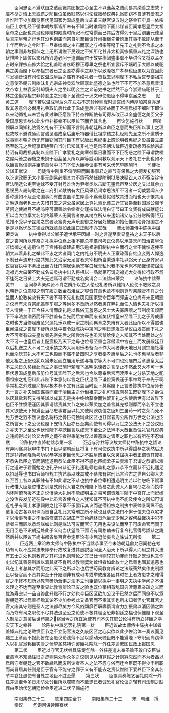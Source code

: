 <!-- { "loadSidebar": true } -->
　　臣闻忠臣不爲畎亩之逺而辍其图报之心圣主不以刍荛之贱而易其纳善之虑故下靡不尽之情上无或遗之防臣位虽微贱然以讨论载籍参议典礼爲职窃不自薄有爱君之言惟陛下少加聴览臣伏见国家为温成皇后立庙备三献官设五时之祭金石牢具一依宗庙臣上求礼经下循本朝故事皆所未有不知当时谁爲陛下画此谋者臣闻孝惠皇后太祖皇帝之正配也其没也即陵构殿嵗时所祀不过常馔而已其后方得列于皇后别庙元德皇后真宗皇帝之母也其没也别庙而祭自尔羣臣请升祔相继先帝慎重其事不敢即从至于十年而后许之今陛下一旦奉嫔御之主庙而享之与祖宗等稽于先王之礼则不合求之本朝之事则非故搢绅之士无所诵説下民观之不知所化甚非太祖真宗慎重典礼之深防也伏惟陛下即位以来凡所兴造必问于遗训而咨于故实稀阔盛事靡不毕讲今又将以孟冬吉时亲祼宗庙修大祫之礼盖祫者序昭穆正尊卑之祭也所宜罢斥不端昭示大顺以成祀典之美而陛下以奉祖宗者已之臣妾亦得享之非所以致隆极广孝恭也臣愚以为宜因此时发德音诏有司使议温成皇后之庙有不如礼者一皆裁去以明陛下不私后宫专奉祖宗之意使圣朝典制幽昧复光宗庙神灵欢欣顾享此盛德之举也陛下不可不加圣意焉昔汉文帝幸上林袁盎引却慎夫人之坐以明妾主之义前史书之烂然不忘今崇建庙祀甚于上林之坐僣拟祖宗非特妾主之别陛下圣德过于汉文毋使愚臣不得申袁盎之志
　　贴黄二道
　　陛下若以温成皇后久在左右不忘轸悼则嵗时遣宫嫔内侍厚加祭奠亦足致其恩意何必僣用礼典取讥后代此于温成皇后非有所益而于圣德爲损不细陛下即位以来动循礼典未尝有此过举臣愿陛下特奋神断使有司得从改正以全盛德之美臣父子受国厚恩实欲以此少申补报幸不以臣位下而弃其言也
　　再论乞施行状
　　臣所领职以同知礼院爲名礼有不正知而不言则非朝廷所以命臣之意而失臣所以事上之理也故敢不避诛殛而言诚见温成皇后庙乐特器僣比祖宗稽之礼经则先圣之所不道质于故事则本朝之所无有臣窃闻其时臣下有以唐武惠妃事上惑聪明者惠妃之没虽尝立庙然至乾元之后祀享即絶葢自当时已知其非礼岂足爲圣朝法哉臣近奏疏愿因亲祫宗庙特诏有司裁损其制以全陛下广孝爱礼之美章御累日寝而不下臣窃惑之陛下毋谓数楹之屋两簴之器施之未损于治葢圣人所以异等威明风教以观示天下者礼在于此也如不以臣言爲信则并臣前章付中书门下使大臣参议事有可采伏乞早赐施行
　　司徒杜公諡正献议
　　司徒侍中刚重不倚明果而断秉事君之直节有保民之大德爰初服官以讫谢政职无大小事无剧易必竭其力不爲苟然任提防刑狱屡决疑讼人以不寃治铨审官法明选公吏至谢赇不受开封号难治为尹者类以击断无壅爲声至公居之又以其余力惠绥民人畿甸歌之在二府引义献纳有大臣风采私谒幸恩法所不可者一切裁罢闻人少善称道如不及至论国事而有曲直虽平生厚善不爲毫髪假借故其进而相也天子恨其用之晩退而老也士大夫惜其去之速公虽家居上尊礼焉比薨三迁其官爵至封国爲公赐予劳问之使嵗月不絶呜呼可谓善始令终者矣谨按諡法清白守节曰正文贤有成曰献迹公所以当大位享大名始终尊荣人无间言者亦其树立所从来逺始诸父与公分财所得钜万悉推不受以予昆弟之贫者及富贵无声乐妾御之好居处被服如始仕惟其治身报国之不足是以爲忧故其德业所就章章如此諡曰正献不亦宜哉
　　赠太师兼侍中陈执中諡荣灵议
　　执中幸得以公卿子遭世承平因縁一时之言遂至贵显皇祐之末天子以后宫之丧问所以葬祭之礼执中位爲上相不能总率羣司考正仪典以承答天问知治丧皇仪非嫔御之礼追册位号于宫帏有嫌建庙用乐逾祖宗旧制执中白而行之曾不愧惮遂使圣朝大典着非礼之举此不忠之大者闺门之内礼分不明夫人正室疎薄自绌庶妾贱人悍逸不制丑声流布行路共知此又治家无足言者夫宰相所当秉道率礼以弼天子正身齐家以议百官执中不务出此而方杜门深居谢絶宾客曰我无私也我不党也岂不陋哉谨按諡法宠禄光大曰荣不勤成名曰灵执中出入将相以一品就第可谓宠禄光大矣得位行政不爲不逢死之日贤士大夫无述焉可谓不勤成名矣请合二法諡曰荣灵
　　论陈执中諡荣灵书
　　臣闻尊卑亲疎贤不肖之辨所以立人伦也礼者所以维持人伦使不斁败之具也朝廷之位庙寝之制车服之数金石俎豆之容皆其章也章不明则尊卑亲疎贤不肖之分乱而人伦斁矣故有天下者不可不先礼也窃见国家受命百年而郊庙之位尚有未正朝廷之仪尚有未尊祭祀婚葬车服之等尚多不备所以然者患在弃礼而任人情也夫礼所以撙节人情使一于正今任人情而废礼是以民俗无羞恶之风士大夫寡廉譲之节制度虽烦而下不率法禁滋密而奸不胜盖有当先而后宜举而废者矣伏惟皇宋至陛下比之于周成康之时也方当修起废坠兴造礼乐以成一家之制而典章之失甫有大者此臣所以不得黙也臣闻温成之丧陛下疑所以处中夜令就陈执中第问之明日遂发丧皇仪由发丧而下礼之大不可者有四夫皇仪者先帝先后之所尝治丧也虽宫禁给使之人知其不当处而处之矣大不可一也皇后者上配宸极乃天下之母也位号至重岂容僣渎中宫在上而发册殿廷且以后礼送之大不可二也乐禁之内大祠用乐者备而不作大祠者非天地日月则宗庙社稷也而杀厌其礼大不可三也殿而不庙不备四时之享者奉孝惠皇后之礼也孝惠皇后者非他太祖之正配也犹以爲未足而立庙用乐遂与祖宗等大不可四也别庙四后章惠皇太后不立忌日久矣缘此而立之事已施行頼陛下圣明采谏者之言复止不然此又大不可一也臣伏思温成皇后虽册位号其实陛下之后宫也今以尊奉后宫而渎臣主之分杀天地之祀僣祖宗之礼窃料此非陛下本意何以言之臣伏见陛下谦俭寅畏谨于事神笃于奉先于祠享常礼之外过自抑损以极孝恭不宜有此盖当时臣下莫爲陛下正言者陈执中位居师长无一言之补夫当国谋事而至于渎臣主之分僣祖宗之礼可谓乖刺矣生既窃陛下之爵位以厌其欲若死又得美諡以成其志是执中终始获幸而独留非礼之名使后世有以议陛下也臣不胜愤懑谨因其家请諡责其大节之失以荣灵加之盖言其宠禄则厚而令名不立也其义欲使天下知爲臣当尽忠事君当以礼又使阿谀窃位之臣知生虽苟一时之荣而死不免万世之戮不然议虚名将朽之骨臣何独爲此区区也且諡者周公所作万世之公法也臣之所言天下之公议也陛下宠待大臣亦巳至矣而使有司得以万世之公法天下之公议贬之亦天下之至公也伏惟陛下幸聴臣言以成天下至公之法岂不大哉臣备位礼官凡仪典之违阙得以讨论又大臣之薨卒者得秉笔为议以善恶諡之皆臣之职也义有所在不忍缄黙
　　论陈执中直降勅諡恭第一状
　　臣近与孙抃等议故太师侍中陈执中之諡论有异同遂具状申中书门下臣以谓朝廷且将复下有司使议执中所以得諡恭之状然后决其是非遽闻降勅考功以恭字爲定臣伏思之不胜皇惑臣以荣灵諡执中者正谓责其废礼不恭失爲臣之节而朝廷遂用恭法此臣不得不惑也臣闻孟子曰责难于君谓之恭谓以难行之道进于君而勉之也孔子曰恭近于礼逺耻辱也盖礼之意非恭不立而恭不近礼适足以招耻辱也书曰官师相规工执艺事以諌其或不恭邦有常刑此言治古之世自公卿大夫以至百工各以其职諌有不如此谓之不恭也执中备位宰相遭遇明主若以仁恕临下赋事行政惟大臣是咨惟古训是式前代人君之所难陛下皆易之此诚人人自竭尽之秋而执中内怀阿倚苟援不正之说僣渎大礼尚不能成明主之易可谓责难乎陛下中宫在上而妃嫔之没治丧发册近在殿中此虽宫省使令之人犹知其不可执中尚不能及使令之所知可谓近礼乎有司上孝惠祠殿之比不享不乐罢斥其议而遂僣祖宗之制执中表帅羣司纵不能逺复治古各以职谏而首自乱礼此又常刑之所不赦也且恭之法曰不懈于位夫位以宅才才以治事苟事之不治虽修洁其衣冠庄严其色辞终日危坐无少懈之容何益哉执中犯不恭者三而顾以恭爲諡如此则是諡法可废而官守无用也夫设法而至于可废命官而同于无用臣愚不识朝廷处此于义何当伏望陛下亟诏有司格勅未行复令礼官得尽諡恭之説然后并以臣议下尚书都省集百官参定臣论有少屈退伏妄言之诛诚无所恨
　　第二状
　　臣近两上章论故太师侍中陈执中不当諡恭事至今未防朝廷俞允窃闻勅在考功有司以不应常法未即奉行故敢复进其愚説臣闻圣人治天下所以得人而用之其大法有五士之处也则教育之其将进也则辨论之其已仕也则较其功罪而升黜之既没也又作史以纪其善恶制諡以着其贤不肖所以教育奬劝耸惧者如此故士之爲善也固其逺恶也凡在上者总其才而用之此天下之所以治也后世苟简教育辨论之法既荡然矣作史制諡止以备官而不责其实至于升黜则非有成可考或举或废各因其时在上者方患才之难得官之不修不知所以教育奬劝耸惧之法不立也臣请以执中一事明之夫执中学问之不讲义理之不达而遂至贵显此教育辨论已废之验也既位宰相首乱国典渎尊卑亲疎之义而优游寿宠以一品自终此升黜不行之効也今臣区区欲加公议于已然之后而同僚不以爲得朝廷不以爲善径黜其论不少加参考此又备官而不责其实也所未知者但史官耳若史官又废其守则是圣人之法都尽矣方今风俗頽靡百职隳惰谓宜力加振肃以消因循之弊而乃夺有司之职使不尽其法退至公之论使不极其理臣恐非朝廷之福也伏惟陛下观圣人制法之意鉴后世苟简之察当今之所宜急使有司不失其职公论得有所立非臣之幸实天下之幸甚
　　论陈执中諡乞罢礼院第一状
　　臣近议故太师侍中陈执中諡者盖悼典礼之沦斁愤臣节之不立伤官法之久废区区之心实欲以此少佐治体一奏议而见黜三上章而不报此皆在臣愚议论浅薄不足以感动天聴臣既不能爲陛下守职而尚窃俸入以礼官爲称臣实耻之伏望圣慈特许罢臣礼院除一外任差遣庶图民政上报国恩
　　第二状
　　臣近以守官无状尝具陈奏乞除一外任差遣未奉圣旨不敢自安臣诚至愚岂不知循往旧之迹则易处附众多之议则见从持寛假之计则寡怨然而不为者葢以爲所守者朝廷之官不敢縁私而废所论者圣人之法不忍与俗而迁今臣既不得少申所职而尚冒居其任则是臣于官有不能守之罪于义有不能去之责伏惟陛下爱养臣下全其名节幸哀狂愚使有自处之地臣不胜至愿
　　第三状
　　臣累具奏陈乞罢礼院除一外任差遣至今多日未防处分臣所以喋喋而不敢遂已者诚恐礼官论议之轻有司法制之缺罪由臣始伏乞朝廷检会臣近进二状早赐施行










　　南阳集巻二十二
　　钦定四库全书
　　南阳集巻二十三
　　宋　韩维　撰
　　奏议
　　乞询问讲读臣寮状
